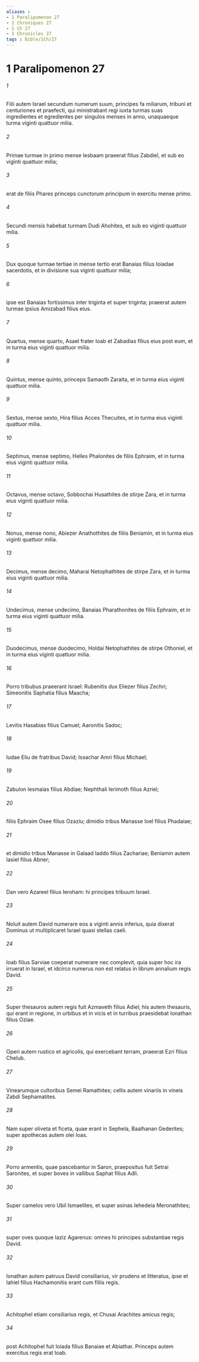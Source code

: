 ```yaml
---
aliases : 
- 1 Paralipomenon 27
- 1 Chroniques 27
- 1 Ch 27
- 1 Chronicles 27
tags : Bible/1Ch/27
---
```


# 1 Paralipomenon 27

###### 1
Filii autem Israel secundum numerum suum, principes fa miliarum, tribuni et centuriones et praefecti, qui ministrabant regi iuxta turmas suas ingredientes et egredientes per singulos menses in anno, unaquaeque turma viginti quattuor milia. 
###### 2
Primae turmae in primo mense Iesbaam praeerat filius Zabdiel, et sub eo viginti quattuor milia; 
###### 3
erat de filiis Phares princeps cunctorum principum in exercitu mense primo. 
###### 4
Secundi mensis habebat turmam Dudi Ahohites, et sub eo viginti quattuor milia. 
###### 5
Dux quoque turmae tertiae in mense tertio erat Banaias filius Ioiadae sacerdotis, et in divisione sua viginti quattuor milia; 
###### 6
ipse est Banaias fortissimus inter triginta et super triginta; praeerat autem turmae ipsius Amizabad filius eius. 
###### 7
Quartus, mense quarto, Asael frater Ioab et Zabadias filius eius post eum, et in turma eius viginti quattuor milia. 
###### 8
Quintus, mense quinto, princeps Samaoth Zaraita, et in turma eius viginti quattuor milia. 
###### 9
Sextus, mense sexto, Hira filius Acces Thecuites, et in turma eius viginti quattuor milia. 
###### 10
Septimus, mense septimo, Helles Phalonites de filiis Ephraim, et in turma eius viginti quattuor milia. 
###### 11
Octavus, mense octavo, Sobbochai Husathites de stirpe Zara, et in turma eius viginti quattuor milia. 
###### 12
Nonus, mense nono, Abiezer Anathothites de filiis Beniamin, et in turma eius viginti quattuor milia. 
###### 13
Decimus, mense decimo, Maharai Netophathites de stirpe Zara, et in turma eius viginti quattuor milia. 
###### 14
Undecimus, mense undecimo, Banaias Pharathonites de filiis Ephraim, et in turma eius viginti quattuor milia. 
###### 15
Duodecimus, mense duodecimo, Holdai Netophathites de stirpe Othoniel, et in turma eius viginti quattuor milia.
###### 16
Porro tribubus praeerant Israel: Rubenitis dux Eliezer filius Zechri; Simeonitis Saphatia filius Maacha; 
###### 17
Levitis Hasabias filius Camuel; Aaronitis Sadoc; 
###### 18
Iudae Eliu de fratribus David; Issachar Amri filius Michael; 
###### 19
Zabulon Iesmaias filius Abdiae; Nephthali Ierimoth filius Azriel; 
###### 20
filiis Ephraim Osee filius Ozaziu; dimidio tribus Manasse Ioel filius Phadaiae; 
###### 21
et dimidio tribus Manasse in Galaad Iaddo filius Zachariae; Beniamin autem Iasiel filius Abner; 
###### 22
Dan vero Azareel filius Ieroham: hi principes tribuum Israel. 
###### 23
Noluit autem David numerare eos a viginti annis inferius, quia dixerat Dominus ut multiplicaret Israel quasi stellas caeli. 
###### 24
Ioab filius Sarviae coeperat numerare nec complevit, quia super hoc ira irruerat in Israel, et idcirco numerus non est relatus in librum annalium regis David.
###### 25
Super thesauros autem regis fuit Azmaveth filius Adiel; his autem thesauris, qui erant in regione, in urbibus et in vicis et in turribus praesidebat Ionathan filius Oziae. 
###### 26
Operi autem rustico et agricolis, qui exercebant terram, praeerat Ezri filius Chelub. 
###### 27
Vinearumque cultoribus Semei Ramathites; cellis autem vinariis in vineis Zabdi Sephamatites. 
###### 28
Nam super oliveta et ficeta, quae erant in Sephela, Baalhanan Gederites; super apothecas autem olei Ioas. 
###### 29
Porro armentis, quae pascebantur in Saron, praepositus fuit Setrai Saronites, et super boves in vallibus Saphat filius Adli. 
###### 30
Super camelos vero Ubil Ismaelites, et super asinas Iehedeia Meronathites; 
###### 31
super oves quoque Iaziz Agarenus: omnes hi principes substantiae regis David.
###### 32
Ionathan autem patruus David consiliarius, vir prudens et litteratus, ipse et Iahiel filius Hachamonitis erant cum filiis regis. 
###### 33
Achitophel etiam consiliarius regis, et Chusai Arachites amicus regis; 
###### 34
post Achitophel fuit Ioiada filius Banaiae et Abiathar. Princeps autem exercitus regis erat Ioab.
